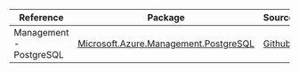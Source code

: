 | Reference | Package | Source |
|---|---|---|
|Management - PostgreSQL|[Microsoft.Azure.Management.PostgreSQL](https://www.nuget.org/packages/Microsoft.Azure.Management.PostgreSQL)|[Github](https://github.com/Azure/azure-sdk-for-net)|
